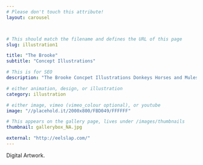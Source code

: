 ```yaml
---
# Please don't touch this attribute!
layout: carousel



# This should match the filename and defines the URL of this page
slug: illustration1

title: "The Brooke"
subtitle: "Concept Illustrations"

# This is for SEO
description: "The Brooke Concpet Illustrations Donkeys Horses and Mules"

# either animation, design, or illustration
category: illustration

# either image, vimeo (vimeo_colour optional), or youtube
image: "//placehold.it/2000x800/FBD049/FFFFFF"

# This appears on the gallery page, lives under /images/thumbnails
thumbnail: gallerybox_NA.jpg

external: "http://eelslap.com/"
---
```


Digital Artwork.